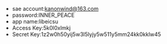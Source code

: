 - sae account:kanonwind@163.com
- password:INNER_PEACE
- app name:libeicsu
- Access Key:5k0l0xlmkj
- Secret Key:1z2w0h50yij5w3l5lyjy5w511y5mm24kk0kklw45